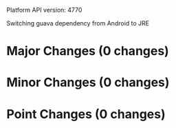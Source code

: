 Platform API version: 4770


Switching guava dependency from Android to JRE

# Major Changes (0 changes)


# Minor Changes (0 changes)


# Point Changes (0 changes)
